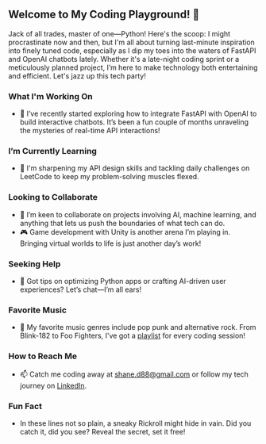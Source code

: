 ## Welcome to My Coding Playground! 👋

Jack of all trades, master of one—Python! Here's the scoop: I might procrastinate now and then, but I'm all about turning last-minute inspiration into finely tuned code, especially as I dip my toes into the waters of FastAPI and OpenAI chatbots lately. Whether it's a late-night coding sprint or a meticulously planned project, I’m here to make technology both entertaining and efficient. Let's jazz up this tech party!

### What I'm Working On
- 🔭 I’ve recently started exploring how to integrate FastAPI with OpenAI to build interactive chatbots. It’s been a fun couple of months unraveling the mysteries of real-time API interactions!

### I’m Currently Learning
- 🌱 I'm sharpening my API design skills and tackling daily challenges on LeetCode to keep my problem-solving muscles flexed.

### Looking to Collaborate
- 👯 I’m keen to collaborate on projects involving AI, machine learning, and anything that lets us push the boundaries of what tech can do.
- 🎮 Game development with Unity is another arena I’m playing in. Bringing virtual worlds to life is just another day’s work!

### Seeking Help
- 🤔 Got tips on optimizing Python apps or crafting AI-driven user experiences? Let’s chat—I’m all ears!
  
### Favorite Music
- 🎵 My favorite music genres include pop punk and alternative rock. From Blink-182 to Foo Fighters, I've got a [playlist](https://www.youtube.com/watch?v=dQw4w9WgXcQ) for every coding session!

### How to Reach Me
- 📫 Catch me coding away at [shane.d88@gmail.com](mailto:shane.d88@gmail.com) or follow my tech journey on [LinkedIn](https://www.linkedin.com/in/shaned88/).

### Fun Fact
- In these lines not so plain, a sneaky Rickroll might hide in vain. Did you catch it, did you see? Reveal the secret, set it free!
